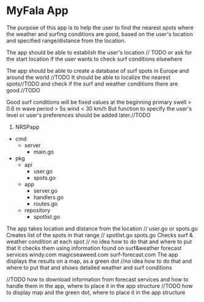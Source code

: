 # MyFala App

The purpose of this app is to help the user to find the nearest spots
where the weather and surfing conditions are good,
based on the user's location and specified range/distance from the location.

The app should be able to establish the user's location // TODO
or ask for the start location if the user wants to check surf conditions elsewhere

The app should be able to create a database of surf spots in Europe and around the world //TODO
It should be able to localize the nearest spots//TODO
and check if the surf and weather conditions there are good.//TODO

Good surf conditions will be fixed values at the beginning
primary swell > 0.6 m 
wave period > 5s
wind < 30 km/h
But function to specify the user's level 
or user's preferences should be added later.//TODO

1. NRSPapp
 - cmd
   - server
     - main.go
 - pkg
   - api
     - user.go
     - spots.go
   - app
     - server.go
     - handlers.go
     - routes.go
   - repository
     - spotlist.go


The app takes location and distance from the location		 // user.go or spots.go
Creates list of the spots in that range				// spotlist.go spots.go
Checks surf & weather condition at each spot 		       // no idea how to do that and where to put that
It checks them using information found on surf&weather forecast services
windy.com
magicseaweed.com 
surf-forecast.com
The app displays the results on a map, as a green dot	//no idea how to do that and where to put that
and  shows detailed weather and surf conditions



//TODO how to download information from forecast services and how to handle them in the app, where to place it in the app structure
//TODO how to display map and the green dot, where to place it in the app structure



